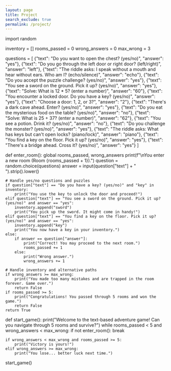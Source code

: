 ```yaml
---
layout: page
title: Project
search_exclude: true
permalink: /project/
---
```


import random

inventory = []
rooms_passed = 0
wrong_answers = 0
max_wrong = 3

questions = [
    {"text": "Do you want to open the chest? (yes/no)", "answer": "yes"},
    {"text": "Do you go through the left door or right door? (left/right)", "answer": "left"},
    {"text": "The riddle asks: I speak without a mouth and hear without ears. Who am I? (echo/silence)", "answer": "echo"},
    {"text": "Do you accept the puzzle challenge? (yes/no)", "answer": "yes"},
    {"text": "You see a sword on the ground. Pick it up? (yes/no)", "answer": "yes"},
    {"text": "Solve: What is 12 * 5? (enter a number)", "answer": "60"},
    {"text": "You encounter a locked door. Do you have a key? (yes/no)", "answer": "yes"},
    {"text": "Choose a door: 1, 2, or 3?", "answer": "2"},
    {"text": "There's a dark cave ahead. Enter? (yes/no)", "answer": "yes"},
    {"text": "Do you eat the mysterious food on the table? (yes/no)", "answer": "no"},
    {"text": "Solve: What is 25 + 37? (enter a number)", "answer": "62"},
    {"text": "You see a potion. Drink it? (yes/no)", "answer": "no"},
    {"text": "Do you challenge the monster? (yes/no)", "answer": "yes"},
    {"text": "The riddle asks: What has keys but can't open locks? (piano/lock)", "answer": "piano"},
    {"text": "You find a key on the floor. Pick it up? (yes/no)", "answer": "yes"},
    {"text": "There's a bridge ahead. Cross it? (yes/no)", "answer": "yes"}
]

def enter_room():
    global rooms_passed, wrong_answers
    print(f"\nYou enter a new room (Room {rooms_passed + 1}).")
    question = random.choice(questions)
    answer = input(question["text"] + " ").strip().lower()
    
    # Handle yes/no questions and puzzles
    if question["text"] == "Do you have a key? (yes/no)" and "key" in inventory:
        print("You use the key to unlock the door and proceed!")
    elif question["text"] == "You see a sword on the ground. Pick it up? (yes/no)" and answer == "yes":
        inventory.append("sword")
        print("You pick up the sword. It might come in handy!")
    elif question["text"] == "You find a key on the floor. Pick it up? (yes/no)" and answer == "yes":
        inventory.append("key")
        print("You now have a key in your inventory.")
    else:
        if answer == question["answer"]:
            print("Correct! You may proceed to the next room.")
            rooms_passed += 1
        else:
            print("Wrong answer.")
            wrong_answers += 1

    # Handle inventory and alternative paths
    if wrong_answers >= max_wrong:
        print("You made too many mistakes and are trapped in the room forever. Game over.")
        return False
    if rooms_passed >= 5:
        print("Congratulations! You passed through 5 rooms and won the game.")
        return False
    return True

def start_game():
    print("Welcome to the text-based adventure game! Can you navigate through 5 rooms and survive?")
    while rooms_passed < 5 and wrong_answers < max_wrong:
        if not enter_room():
            break

    if wrong_answers < max_wrong and rooms_passed >= 5:
        print("Victory is yours!")
    elif wrong_answers >= max_wrong:
        print("You lose... better luck next time.")

start_game()